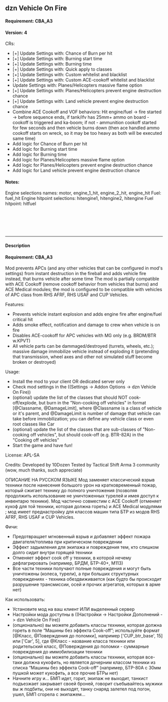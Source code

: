 ## dzn Vehicle On Fire

#### Requirement: CBA_A3
#### Version: 4

CRs:
- [+] Update Settings with: Chance of Burn per hit
- [+] Update Settings with: Burning start time
- [+] Update Settings with: Burning time
- [+] Update Settings with: Quick apply to classes
- [+] Update Settings with: Custom whitelist and blacklist
- [+] Update Settings with: Custom ACE-cookoff whitelist and blacklist
- Update Settings with: Planes/Helicopters massive flame option
- [+] Update Settings with: Planes/Helicopters prevent engine destruction chance
- [+] Update Settings with: Land vehicle prevent engine destruction chance
- Combine ACE Cookoff and VOF behaviors: Hit engine/fuel -> fire started -> before sequence ends, if tank/ifv has 25mm+ ammo on board - cookoff is triggered and ka-boom; if not - ammunition cookoff started for few seconds and then vehicle burns down (then ace handled ammo cookoff starts on wreck, so it may be too heavy as both will be executed same time)
- Add logic for Chance of Burn per hit
- Add logic for Burning start time
- Add logic for Burning time
- Add logic for Planes/Helicopters massive flame option
- Add logic for Planes/Helicopters prevent engine destruction chance
- Add logic for Land vehicle prevent engine destruction chance

#### Notes:
Engine selections names: motor, engine_1_hit, engine_2_hit, engine_hit
Fuel: fuel_hit
Engine hitpoint selections: hitengine1, hitengine2, hitengine
Fuel hitpoint: hitfuel




<br /><br /><br /><br /><hr />
#### Description
#### Requirement: CBA_A3

Mod prevents APCs (and any other vehicles that can be configured in mod's settings) from instant destruction in the fireball and adds vehicle fire instead, that burns vehicle after some time
The mod is partially compatible with ACE Cookoff (remove cookoff behavior from vehicles that burns) and ACE Medical modules; the mod is configured to be compatible with vehicles of APC class from RHS AFRF, RHS USAF and CUP Vehicles.

Features:
- Prevents vehicle instant explosion and adds engine fire after engine/fuel critical hit
- Adds smoke effect, notification and damage to crew when vehicle is on fire
- Disables ACE-cookoff for APC vehicles with MG only (e.g. BRDM/BTR w.KPVT)
- All vehicle parts can be dammaged/destroyed (turrets, wheels, etc.); massive damage immobilize vehicle instead of exploding it (pretending that transmission, wheel axes and other not simulated stuff become broken or destroyed)

Usage:
- Install the mod to your client OR dedicated server only
- Check mod settings in the ((Settings -> Addon Options -> dzn Vehicle On Fire))
- (optional) update the list of the classes that should NOT cook-off/explode, but burn in the "Non-cooking off vehicles" in format [@Classname, @DamageLimit], where @Classname is a class of vehicle or it's parent, and @DamageLimit is number of damage that vehicle can take before immobilization; you can define any vehicle class or even root classes like Car
- (optional) update the list of the classes that are sub-classes of "Non-cooking off vehicles", but should cook-off (e.g. BTR-82A) in the "Cooking off vehicles"
- Start the game and have fun!

License: APL-SA

Credits:
Developed by 10Dozen
Tested by Tactical Shift Arma 3 community (wow, much thanks, such appreciate)

ОПИСАНИЕ НА РУССКОМ ЯЗЫКЕ
Мод заменяет классический взрыв техники после нанесения большого урон на кратковременный пожар, который сжигает технику до полного уничтожения (позволяя продолжить использование не уничтоженных турелей и имея доступ к инвентарю техники).
Мод частично совместим с ACE Cookoff (отменяет кукоф для той техники, которая должна гореть) и ACE Medical модулями ; мод имеет преднастройку для классов машин типа БТР из модов RHS AFRF, RHS USAF и CUP Vehicles.

Фичи:
- Предотвращает мгновенный взрыв и добавляет эффект пожара двигателя/топлива при критическом повреждении
- Эффект задымления для экипажа и повреждения тем, кто слишком долго сидит внутри горящей техники
- Отменяет эффект cook off у техники, в которой нечему дефлагрировать (например, БРДМ, БТР-40+, М113)
- Все части техники получают полные повреждения и могут быть уничтожены (колеса, турели), а при больших структурных повреждениях - техника обездвиживается (как будто бы происходит разрушение трансмиссии, осей и прочих агрегатов, которых в арме нет)

Как использовать:
- Установите мод на ваш клиент ИЛИ выделенный сервер
- Настройки мода доступны в ((Настройки -> Настройки Дополнений -> dzn Vehicle On Fire))
- (опционально) вы можете добавить классы техники, которая должна гореть в поле “Машины без эффекта Cook-off”; используйте формат [@Класс, @Поверждения до поломки], например ['CUP_btr_base', 15] или ['Car', 5], где @Класс - название класса техники или родительский класс, @Поверждения до поломки - суммарные повреждения до иммобилизации техники
- (опционально) вы можете добавить классы техники, которая все-таки должна кукофить, но является дочерним классом техники из списка “Машины без эффекта Cook-off” (например, БТР-80А с 30мм пушкой может кукофить, а все прочие БТРы нет)
- Начните игру и… БМП идет, горит, экипаж не выходит, танкист подъезжает закрывает своей броней, говорит съебывайтесь мужики вы ж подбиты, они не выходят, танку снаряд залетел под погон, ушел, БМП сгорела с экипажем...
